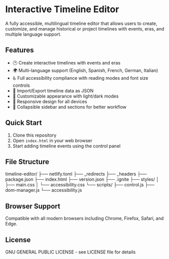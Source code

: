 # Interactive Timeline Editor

A fully accessible, multilingual timeline editor that allows users to create, customize, and manage historical or project timelines with events, eras, and multiple language support.

## Features

- 🕐 Create interactive timelines with events and eras
- 🌍 Multi-language support (English, Spanish, French, German, Italian)
- ♿ Full accessibility compliance with reading modes and font size controls
- 💾 Import/Export timeline data as JSON
- 🎨 Customizable appearance with light/dark modes
- 📱 Responsive design for all devices
- 🔧 Collapsible sidebar and sections for better workflow

## Quick Start

1. Clone this repository
2. Open `index.html` in your web browser
3. Start adding timeline events using the control panel

## File Structure

timeline-editor/
├── netlify.toml
├── _redirects
├── _headers
├── package.json
├── index.html
├── version.json
├── .ignite
├── styles/
│   ├── main.css
│   └── accessibility.css
└── scripts/
    ├── control.js
    ├── dom-manager.js
    └── accessibility.js

## Browser Support

Compatible with all modern browsers including Chrome, Firefox, Safari, and Edge.

## License

GNU GENERAL PUBLIC LICENSE - see LICENSE file for details